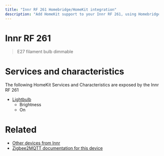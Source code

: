 ```yaml
---
title: "Innr RF 261 Homebridge/HomeKit integration"
description: "Add HomeKit support to your Innr RF 261, using Homebridge, Zigbee2MQTT and homebridge-z2m."
---
```

<!---
This file has been GENERATED using src/docgen/docgen.ts
DO NOT EDIT THIS FILE MANUALLY!
-->
# Innr RF 261
> E27 filament bulb dimmable


# Services and characteristics
The following HomeKit Services and Characteristics are exposed by
the Innr RF 261

* [Lightbulb](../../light.md)
  * Brightness
  * On


# Related
* [Other devices from Innr](../index.md#innr)
* [Zigbee2MQTT documentation for this device](https://www.zigbee2mqtt.io/devices/RF_261.html)